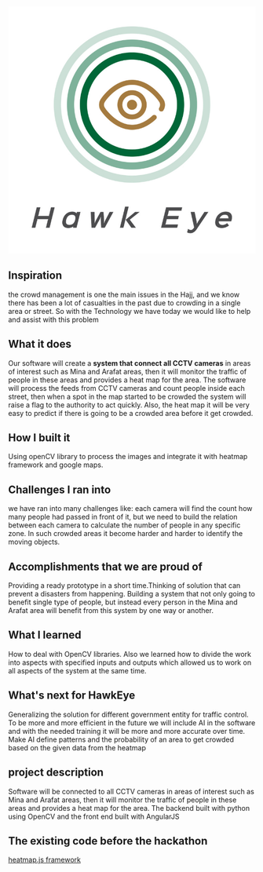 
![alt text](https://github.com/InvesibleBIT/HawkEye/blob/master/he-logo-text.jpg)


## Inspiration
the crowd management is one the main issues in the Hajj, and we know there has been a lot of casualties in the past due to crowding in a single area or street. So with the Technology we have today we would like to help and assist with this problem

## What it does
Our software will create a **system that connect all CCTV cameras** in areas of interest such as Mina and Arafat areas, then it will monitor the traffic of people in these areas and provides a heat map for the area. The software will process the feeds from CCTV cameras and count people inside each street, then when a spot in the map started to be crowded the system will raise a flag to the authority to act quickly. Also, the heat map it will be very easy to predict if there is going to be a crowded area before it get crowded. 

## How I built it
Using openCV library to process the images and integrate it with heatmap framework and google maps.

## Challenges I ran into
we have ran into many challenges like:
each camera will find the count how many people had passed in front of it, but we need to build the relation between each camera to calculate the number of people in any specific zone.
In such crowded areas it become harder and harder to identify the moving objects.



## Accomplishments that we are proud of
Providing a ready prototype in a short time.Thinking of solution that can prevent a disasters from happening. Building a system that not only going to benefit single type of people, but instead every person in the Mina and Arafat area will benefit from this system by one way or another.


## What I learned
How to deal with OpenCV libraries. Also we learned how to divide the work into aspects with specified inputs and outputs which allowed us to work on all aspects of the system at the same time.

## What's next for HawkEye
Generalizing the solution for different government entity for traffic control.
To be more and more efficient in the future we will include AI in the software and with the needed training it will be more and more accurate over time. 
Make AI define patterns and the probability of an area to get crowded based on the given data from the heatmap

## project description
Software will be connected to all CCTV cameras in areas of interest such as Mina and Arafat areas, then it will monitor the traffic of people in these areas and provides a heat map for the area.
The backend built with python using OpenCV and the front end built with AngularJS

## The existing code before the hackathon
 [heatmap.js framework](https://www.patrick-wied.at/static/heatmapjs/)


